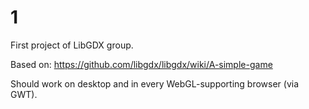 # 1

First project of LibGDX group.

Based on: https://github.com/libgdx/libgdx/wiki/A-simple-game

Should work on desktop and in every WebGL-supporting browser (via GWT).
